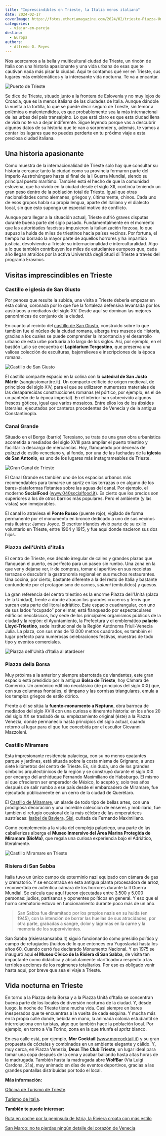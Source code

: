 ```yaml
---
title: "Imprescindibles en Trieste, la Italia menos italiana"
date: 2024-02-17
coverImage: https://fotos.etheriamagazine.com/2024/02/trieste-Piazza-Unita.jpg
categories: 
  - viajar-en-pareja
destino: 
  - Europa
authors: 
  - Alfredo G. Reyes
---
```


Nos acercamos a la bella y multicultural ciudad de Trieste, un rincón de Italia con una 
historia apasionante y una vida urbana de esas que te cautivan nada más pisar la ciudad. 
Aquí te contamos qué ver en Trieste, sus lugares más emblemáticos y la interesante vida 
nocturna. Te va a encantar. 

![Puerto de Trieste](https://fotos.etheriamagazine.com/2024/02/trieste-puerto.jpg "Puerto de Trieste. © Francesco Marongiu/Turismo de Trieste.")

Se dice de Trieste, situado junto a la frontera de Eslovenia y no muy lejos de Croacia, 
que es la menos italiana de las ciudades de Italia. Aunque dándole la vuelta a la 
tortilla, lo que se puede decir seguro de Trieste, sin temor a polémica o malentendidos, 
es que probablemente sea la más internacional de las urbes del país transalpino. Lo que 
está claro es que esta ciudad llena de vida no te va a dejar indiferente. Sigue leyendo 
porque vas a descubrir algunos datos de su historia que te van a sorprender y, además, 
te vamos a contar los lugares que no puedes perderte en tu próximo viaje a esta preciosa 
ciudad italiana. 

## Una historia apasionante

Como muestra de la internacionalidad de Trieste solo hay que consultar su historia 
cercana: tanto la ciudad como su provincia formaron parte del Imperio Austrohúngaro 
hasta el final de la I Guerra Mundial, siendo su principal puerto marítimo. También está 
el hecho de que la comunidad eslovena, que ha vivido en la ciudad desde el siglo XII, 
continúa teniendo un gran peso dentro de la población total de Trieste. Igual que otras 
nacionalidades como alemanes, griegos y, últimamente, chinos. Cada uno de esos grupos 
habla su propia lengua, aparte del italiano y el dialecto local, sin que esto suponga un 
especial motivo de conflicto. 

Aunque para llegar a la situación actual, Trieste sufrió graves disputas durante buena 
parte del siglo pasado. Fundamentalmente en el momento que las autoridades fascistas 
impusieron la italianización forzosa, lo que supuso la huida de miles de triestinos 
hacia países vecinos. Por fortuna, el tiempo ha borrado la mayor parte de aquellos 
horrores y ha impartido justicia, devolviendo a Trieste su internacionalidad e 
interculturalidad. Algo a lo que también contribuyen los miles de estudiantes europeos 
que, cada año llegan atraídos por la activa Università degli Studi di Trieste a través 
del programa Erasmus. 

## Visitas imprescindibles en Trieste

### Castillo e iglesia de San Giusto

Por penosa que resulte la subida, una visita a Trieste debería empezar en esta colina, 
coronada por lo que fue la fortaleza defensiva levantada por los austríacos a mediados 
del siglo XV. Desde aquí se dominan las mejores panorámicas de conjunto de la ciudad. 

En cuanto al recinto del [castillo de San 
Giusto](https://castellodisangiustotrieste.it), construido sobre lo que también fue el 
núcleo de la ciudad romana, alberga tres museos de Historia, gracias a los cuales se 
puede comprender la importancia y el desarrollo urbano de esta urbe portuaria a lo largo 
de los siglos. Así, por ejemplo, en el bastión Lalio se encuentra el **Lapidarium 
Tergestino**, que preserva una valiosa colección de esculturas, bajorrelieves e 
inscripciones de la época romana. 

![Castillo de San Giusto](https://fotos.etheriamagazine.com/2024/02/Trieste-Castello-San-Giusto.jpg "Castillo de San Giusto. © Massimo Crivellari/Turismo de Trieste.")

El castillo comparte espacio en la colina con la **catedral de San Justo Mártir** 
(sangiustomartire.it). Un compacto edificio de origen medieval, de principios del siglo 
XIV, para el que se utilizaron numerosos materiales de las desaparecidas construcciones 
romanas (el pórtico, por ejemplo, es el de un panteón de la época imperial). En el 
interior han sobrevivido algunos frescos góticos, igual que varios mosaicos. Entre ellos 
los de los ábsides laterales, ejecutados por canteros procedentes de Venecia y de la 
antigua Constantinopla. 

### Canal Grande

Situado en el Borgo (barrio) Teresiano, se trata de una gran obra urbanística acometida 
a mediados del siglo XVIII para ampliar el puerto triestino y facilitar la descarga de 
mercancías. Hoy, flanqueado por decenas de _palazzi_ de estilo veneciano y, al fondo, 
por una de las fachadas de la **iglesia de San Antonio**, es uno de los lugares más 
instagrameables de Trieste. 

![Gran Canal de Trieste](https://fotos.etheriamagazine.com/2024/02/Trieste-Gran-Canal.jpg "Gran Canal. © Alfredo G. Reyes.")

El Canal Grande es también uno de los espacios urbanos más recomendables para tomarse un 
_spritz_ en las terrazas o en alguno de los bares-plataformas flotantes sobre las aguas 
del canal. Por ejemplo, el moderno **SocialFood** (www.040socialfood.it). Es cierto que 
los precios son superiores a los de otros barrios más populares. Pero el ambiente (y las 
vistas) son inmejorables. 

El canal lo atraviesa el **Ponte Rosso** (puente rojo), vigilado de forma permanente por 
el monumento en bronce dedicado a uno de sus vecinos más ilustres: James Joyce. El 
escritor irlandés vivió parte de su exilio voluntario en Trieste, entre 1904 y 1915, y 
fue aquí donde nacieron sus dos hijos. 

### Piazza dell'Unità d'Italia

El centro de Trieste, ese dédalo irregular de calles y grandes plazas que flanquean el 
puerto, es perfecto para un paseo sin rumbo. Una zona en la que ver y dejarse ver, ir de 
compras, tomar el aperitivo en sus recoletas terrazas o descubrir la gastronomía 
regional en sus muchos restaurantes. Una cocina, por cierto, bastante diferente a la del 
resto de Italia y bastante contundente por el protagonismo de carnes, _salumi_ 
(embutidos) y quesos. 

La gran referencia del centro triestino es la enorme Piazza dell'Unità (plaza de la 
Unidad), frente a donde atracan los grandes cruceros y ferris que surcan esta parte del 
litoral adriático. Este espacio cuadrangular, con uno de sus lados “ocupado” por el mar, 
está flanqueado por espectaculares edificios neoclásicos, hoy sede de los principales 
organismos públicos de la ciudad y la región: el Ayuntamiento, la Prefectura y el 
emblemático **palacio Lloyd-Triestino**, sede institucional de la Región Autónoma 
Friuli-Venecia Julia. La plaza, con sus más de 12.000 metros cuadrados, es también el 
lugar perfecto para numerosas celebraciones festivas, muestras de todo tipo y eventos 
comerciales. 

![Piazza dell'Unità d'Italia al atardecer](https://fotos.etheriamagazine.com/2024/02/trieste-Piazza-Unita.jpg "Piazza dell'Unità d'Italia. © Fabrice Gallina/Turismo de Trieste.")

### Piazza della Borsa

Muy próxima a la anterior y siempre abarrotada de viandantes, este gran espacio está 
presidido por la antigua **Bolsa de Trieste**, hoy Cámara de Comercio. Un armónico 
edificio neoclásico (de principios del siglo XIX) que, con sus columnas frontales, el 
tímpano y las cornisas triangulares, emula a los templos griegos de estilo dórico. 

Frente a él se sitúa la **fuente-monumento a Neptuno**, obra barroca de mediados del 
siglo XVIII con una curiosa e itinerante historia: en los años 20 del siglo XX se 
trasladó de su emplazamiento original (éste) a la Piazza Venezia, donde permaneció hasta 
principios del siglo actual, cuando retornó al lugar para el que fue concebida por el 
escultor Giovanni Mazzoleni. 

### Castillo Miramare

Esta impresionante residencia palaciega, con su no menos epatantes parque y jardines, 
está situada sobre la costa misma de Grignano, a unos siete kilómetros del centro de 
Trieste. Es, sin duda, uno de los grandes símbolos arquitectónicos de la región y se 
construyó durante el siglo XIX por encargo del archiduque Fernando Maximiliano de 
Habsburgo. El mismo al que ofrecieron ser emperador de México, lo aceptó y, solo tres 
años después de salir rumbo a ese país desde el embarcadero de Miramare, fue ejecutado 
públicamente en un cerro de la ciudad de Querétaro. 

El [Castillo de Miramare](https://miramare.cultura.gov.it), un alarde de todo tipo de 
bellas artes, con una prodigiosa decoración y una increíble colección de enseres y 
mobiliario, fue también el refugio ocasional de la más célebre de las emperatrices 
austríacas: [Isabel de Baviera, 
Sisi](https://etheriamagazine.com/2022/09/07/museo-sisi-de-viena/), cuñada de Fernando 
Maximiliano. 

Como complemento a la visita del complejo palaciego, una parte de las caballerizas 
alberga el **Museo Inmersivo del Área Marina Protegida de Miramare (BioMa)**, que regala 
una curiosa experiencia bajo el Adriático, literalmente. 

![Castillo Miramare en Trieste](https://fotos.etheriamagazine.com/2024/02/Trieste-castillo-Miramare.jpg "Castillo Miramare. © Fabrice Gallina/Turismo de Trieste.")

### Risiera di San Sabba

Italia tuvo un único campo de exterminio nazi equipado con cámara de gas y crematorio. Y 
se encontraba en esta antigua planta procesadora de arroz, reconvertida en auténtica 
cámara de los horrores durante la II Guerra Mundial. Se calcula que aquí fueron 
ejecutadas entre 3.500 y 5.000 personas: judíos, partisanos y oponentes políticos en 
general. Y eso que el horno crematorio estuvo en funcionamiento durante poco más de un 
año. 

> San Sabba fue dinamitado por los propios nazis en su huida (en 1945), con la intención 
> de borrar las huellas de sus atrocidades, por otra parte, grabadas a sangre, dolor y 
> lágrimas en la carne y la memoria de los supervivientes. 

San Sabba (risierasansabba.it) siguió funcionando como presidio político y campo de 
refugiados (huidos de lo que entonces era Yugoslavia) hasta los años 60. Cuando cerró 
fue declarado Monumento Nacional. Y en 1975 se inauguró aquí **el Museo Cívico de la 
Risiera di San Sabba**, de visita tan impactante como didáctica y absolutamente 
clarificadora respecto a las terribles acciones de los regímenes totalitarios. Por eso 
es obligado venir hasta aquí, por breve que sea el viaje a Trieste. 

## Vida nocturna en Trieste

En torno a la Piazza della Borsa y a la Piazza Unità d'Italia se concentran buena parte 
de los locales de diversión nocturna de la ciudad. Y, desde luego, la noche de Trieste 
tiene mucha vida. Casi siempre en bares inesperados que te encuentras a la vuelta de 
cada esquina. Y mucha más en la propia calle donde, bebida en mano, la animada colonia 
estudiantil se interrelaciona con turistas, algo que también hace la población local. 
Por ejemplo, en torno a Via Torino, zona en la que triunfa el _spritz_ blanco. 

En esa calle está, por ejemplo, **Mor Cocktail** (www.morcocktail.it) y su gran 
propuesta de cócteles y combinados en un ambiente elegante y cálido. Y, muy cerca, en 
Piazza Venezia, **Deus The Club Trieste**, un lugar ideal para tomar una copa después de 
la cena y acabar bailando hasta altas horas de la madrugada. También hasta la madrugada 
abre **WolfBar** (Via Luigi Cardona, 21a), muy animado en días de eventos deportivos, 
gracias a las grandes pantallas distribuidas por todo el local. 

**Más información:** 

[Oficina de Turismo de Trieste](http://www.comune.trieste.it). 

[Turismo de 
Italia](https://www.italia.it/es?utm_source=Etheria%20Magazine%20-%20Vague%20II&utm_medium=Branded%20content%20Digital&utm_campaign=Enogastronomia&utm_content=es23&utm_term=vda). 

**También te puede interesar:** 

[Ruta en coche por la península de Istria, la Riviera croata con más 
estilo](https://etheriamagazine.com/2023/11/16/ruta-en-coche-istria-croacia/) 

[San Marco: no te pierdas ningún detalle del corazón de 
Venecia](https://etheriamagazine.com/2022/06/09/san-marco-venecia/)

